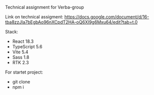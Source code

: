 Technical assignment for Verba-group

Link on technical assigment: https://docs.google.com/document/d/16-tba8zzJla7bEgbAo96nXCpdT2HA-oQ6XI9g6Mxu64/edit?tab=t.0

Stack:
- React 18.3
- TypeScript 5.6
- Vite 5.4
- Sass 1.8
- RTK 2.3

For startet project:
- git clone
- npm i
